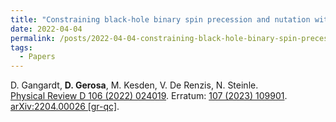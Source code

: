 ```yaml
---
title: "Constraining black-hole binary spin precession and nutation with sequential prior conditioning"
date: 2022-04-04
permalink: /posts/2022-04-04-constraining-black-hole-binary-spin-precession-and-nutation-with-sequential-prior-conditioning
tags:
  - Papers
---
```






D. Gangardt, **D. Gerosa**, M. Kesden, V. De Renzis, N. Steinle.\
[Physical Review D 106 (2022) 024019](https://journals.aps.org/prd/abstract/10.1103/PhysRevD.106.024019).  Erratum: [107 (2023) 109901](https://journals.aps.org/prd/abstract/10.1103/PhysRevD.107.109901). [arXiv:2204.00026 [gr-qc]](https://arxiv.org/abs/2204.00026).